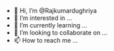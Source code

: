 - 👋 Hi, I’m @Rajkumardughriya
- 👀 I’m interested in ...
- 🌱 I’m currently learning ...
- 💞️ I’m looking to collaborate on ...
- 📫 How to reach me ...

<!---
Rajkumardughriya/Rajkumardughriya is a ✨ special ✨ repository because its `README.md` (this file) appears on your GitHub profile.
You can click the Preview link to take a look at your changes.
--->
